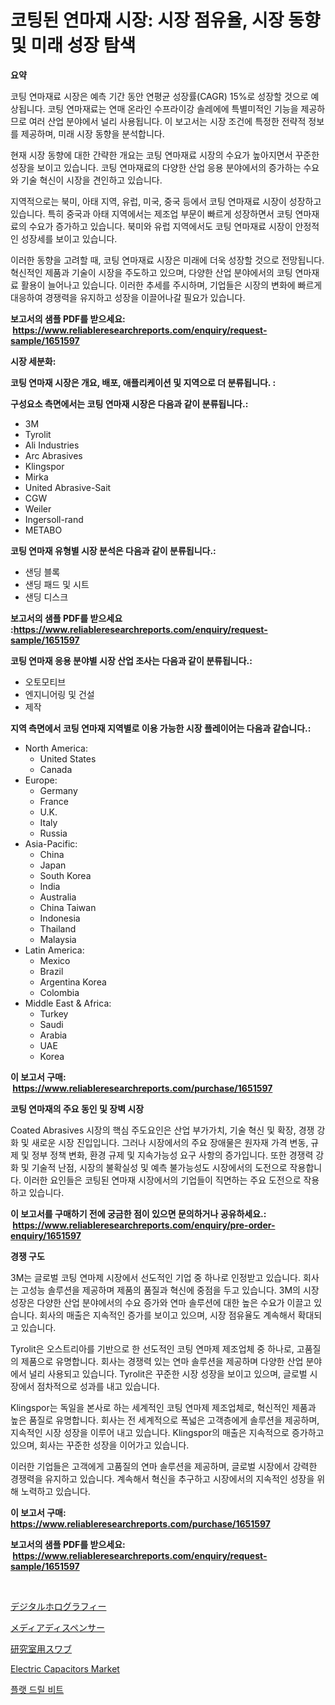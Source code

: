 <p><h1>코팅된 연마재 시장: 시장 점유율, 시장 동향 및 미래 성장 탐색</h1></p><p><strong>요약</strong></p>
<p><p>코팅 연마재료 시장은 예측 기간 동안 연평균 성장률(CAGR) 15%로 성장할 것으로 예상됩니다. 코팅 연마재료는 연매 온라인 수프라이강 솔레에에 특별미적인 기능을 제공하므로 여러 산업 분야에서 널리 사용됩니다. 이 보고서는 시장 조건에 특정한 전략적 정보를 제공하며, 미래 시장 동향을 분석합니다.</p><p>현재 시장 동향에 대한 간략한 개요는 코팅 연마재료 시장의 수요가 높아지면서 꾸준한 성장을 보이고 있습니다. 코팅 연마재료의 다양한 산업 응용 분야에서의 증가하는 수요와 기술 혁신이 시장을 견인하고 있습니다.</p><p>지역적으로는 북미, 아태 지역, 유럽, 미국, 중국 등에서 코팅 연마재료 시장이 성장하고 있습니다. 특히 중국과 아태 지역에서는 제조업 부문이 빠르게 성장하면서 코팅 연마재료의 수요가 증가하고 있습니다. 북미와 유럽 지역에서도 코팅 연마재료 시장이 안정적인 성장세를 보이고 있습니다.</p><p>이러한 동향을 고려할 때, 코팅 연마재료 시장은 미래에 더욱 성장할 것으로 전망됩니다. 혁신적인 제품과 기술이 시장을 주도하고 있으며, 다양한 산업 분야에서의 코팅 연마재료 활용이 늘어나고 있습니다. 이러한 추세를 주시하며, 기업들은 시장의 변화에 빠르게 대응하여 경쟁력을 유지하고 성장을 이끌어나갈 필요가 있습니다.</p></p>
<p><strong>보고서의 샘플 PDF를 받으세요: &nbsp;<a href="https://www.reliableresearchreports.com/enquiry/request-sample/1651597">https://www.reliableresearchreports.com/enquiry/request-sample/1651597</a></strong></p>
<p><strong>시장 세분화:</strong></p>
<p><strong> 코팅 연마재 시장은 개요, 배포, 애플리케이션 및 지역으로 더 분류됩니다. :</strong></p>
<p><strong>구성요소 측면에서는 코팅 연마재 시장은 다음과 같이 분류됩니다.:</strong></p>
<p><ul><li>3M</li><li>Tyrolit</li><li>Ali Industries</li><li>Arc Abrasives</li><li>Klingspor</li><li>Mirka</li><li>United Abrasive-Sait</li><li>CGW</li><li>Weiler</li><li>Ingersoll-rand</li><li>METABO</li></ul></p>
<p><strong> 코팅 연마재 유형별 시장 분석은 다음과 같이 분류됩니다.:</strong></p>
<p><ul><li>샌딩 블록</li><li>샌딩 패드 및 시트</li><li>샌딩 디스크</li></ul></p>
<p><strong>보고서의 샘플 PDF를 받으세요 :<a href="https://www.reliableresearchreports.com/enquiry/request-sample/1651597">https://www.reliableresearchreports.com/enquiry/request-sample/1651597</a></strong></p>
<p><strong> 코팅 연마재 응용 분야별 시장 산업 조사는 다음과 같이 분류됩니다.:</strong></p>
<p><ul><li>오토모티브</li><li>엔지니어링 및 건설</li><li>제작</li></ul></p>
<p><strong>지역 측면에서 코팅 연마재 지역별로 이용 가능한 시장 플레이어는 다음과 같습니다.:</strong></p>
<p><ul>
    <li>
        North America:
        <ul>
            <li>United States</li>
            <li>Canada</li>
        </ul>
    </li>
    <li>
        Europe:
        <ul>
            <li>Germany</li>
            <li>France</li>
            <li>U.K.</li>
            <li>Italy</li>
            <li>Russia</li>
        </ul>
    </li>
    <li>
        Asia-Pacific:
        <ul>
            <li>China</li>
            <li>Japan</li>
            <li>South Korea</li>
            <li>India</li>
            <li>Australia</li>
            <li>China Taiwan</li>
            <li>Indonesia</li>
            <li>Thailand</li>
            <li>Malaysia</li>
        </ul>
    </li>
    <li>
        Latin America:
        <ul>
            <li>Mexico</li>
            <li>Brazil</li>
            <li>Argentina Korea</li>
            <li>Colombia</li>
        </ul>
    </li>
    <li>
        Middle East & Africa:
        <ul>
            <li>Turkey</li>
            <li>Saudi</li>
            <li>Arabia</li>
            <li>UAE</li>
            <li>Korea</li>
        </ul>
    </li>
    </ul></p>
<p><strong>이 보고서 구매: &nbsp;<a href="https://www.reliableresearchreports.com/purchase/1651597">https://www.reliableresearchreports.com/purchase/1651597</a></strong></p>
<p><strong>코팅 연마재의 주요 동인 및 장벽 시장</strong></p>
<p><p>Coated Abrasives 시장의 핵심 주도요인은 산업 부가가치, 기술 혁신 및 확장, 경쟁 강화 및 새로운 시장 진입입니다. 그러나 시장에서의 주요 장애물은 원자재 가격 변동, 규제 및 정부 정책 변화, 환경 규제 및 지속가능성 요구 사항의 증가입니다. 또한 경쟁력 강화 및 기술적 난점, 시장의 불확실성 및 예측 불가능성도 시장에서의 도전으로 작용합니다. 이러한 요인들은 코팅된 연마재 시장에서의 기업들이 직면하는 주요 도전으로 작용하고 있습니다.</p></p>
<p><strong>이 보고서를 구매하기 전에 궁금한 점이 있으면 문의하거나 공유하세요.: &nbsp;<a href="https://www.reliableresearchreports.com/enquiry/pre-order-enquiry/1651597">https://www.reliableresearchreports.com/enquiry/pre-order-enquiry/1651597</a></strong></p>
<p><strong>경쟁 구도</strong></p>
<p><p>3M는 글로벌 코팅 연마제 시장에서 선도적인 기업 중 하나로 인정받고 있습니다. 회사는 고성능 솔루션을 제공하며 제품의 품질과 혁신에 중점을 두고 있습니다. 3M의 시장 성장은 다양한 산업 분야에서의 수요 증가와 연마 솔루션에 대한 높은 수요가 이끌고 있습니다. 회사의 매출은 지속적인 증가를 보이고 있으며, 시장 점유율도 계속해서 확대되고 있습니다.</p><p>Tyrolit은 오스트리아를 기반으로 한 선도적인 코팅 연마제 제조업체 중 하나로, 고품질의 제품으로 유명합니다. 회사는 경쟁력 있는 연마 솔루션을 제공하며 다양한 산업 분야에서 널리 사용되고 있습니다. Tyrolit은 꾸준한 시장 성장을 보이고 있으며, 글로벌 시장에서 점차적으로 성과를 내고 있습니다.</p><p>Klingspor는 독일을 본사로 하는 세계적인 코팅 연마제 제조업체로, 혁신적인 제품과 높은 품질로 유명합니다. 회사는 전 세계적으로 폭넓은 고객층에게 솔루션을 제공하며, 지속적인 시장 성장을 이루어 내고 있습니다. Klingspor의 매출은 지속적으로 증가하고 있으며, 회사는 꾸준한 성장을 이어가고 있습니다.</p><p>이러한 기업들은 고객에게 고품질의 연마 솔루션을 제공하며, 글로벌 시장에서 강력한 경쟁력을 유지하고 있습니다. 계속해서 혁신을 추구하고 시장에서의 지속적인 성장을 위해 노력하고 있습니다.</p></p>
<p><strong>이 보고서 구매: &nbsp; <a href="https://www.reliableresearchreports.com/purchase/1651597">https://www.reliableresearchreports.com/purchase/1651597</a></strong></p>
<p><strong>보고서의 샘플 PDF를 받으세요: &nbsp;<a href="https://www.reliableresearchreports.com/enquiry/request-sample/1651597">https://www.reliableresearchreports.com/enquiry/request-sample/1651597</a></strong><strong></strong></p>
<p>&nbsp;</p>
<p><p><a href="https://medium.com/@abdielkilback/%E3%83%87%E3%82%B8%E3%82%BF%E3%83%AB%E3%83%9B%E3%83%AD%E3%82%B0%E3%83%A9%E3%83%95%E3%82%A3%E5%B8%82%E5%A0%B4%E3%81%AE%E5%88%86%E6%9E%90-%E3%82%B0%E3%83%AD%E3%83%BC%E3%83%90%E3%83%AB%E7%94%A3%E6%A5%AD%E3%81%AE%E5%B1%95%E6%9C%9B%E3%81%A8%E4%BA%88%E6%B8%AC-2024%E5%B9%B4%E3%81%8B%E3%82%892031%E5%B9%B4%E3%81%BE%E3%81%A7-2a6912097328">デジタルホログラフィー</a></p><p><a href="https://github.com/MosesSpinka1914/Market-Research-Report-List-1/blob/main/375489711434.md">メディアディスペンサー</a></p><p><a href="https://github.com/bevdtkn4419963/Market-Research-Report-List-1/blob/main/967323811433.md">研究室用スワブ</a></p><p><a href="https://github.com/seekum/Market-Research-Report-List-2/blob/main/electric-capacitors-market.md">Electric Capacitors Market</a></p><p><a href="https://medium.com/@londonacobson5656/%ED%8F%89%EB%A9%B4-%EB%93%9C%EB%A6%B4-%EB%B9%84%ED%8A%B8-%EC%8B%9C%EC%9E%A5-%EC%A1%B0%EC%82%AC-%EB%B3%B4%EA%B3%A0%EC%84%9C-%EA%B7%B8-%EC%97%AD%EC%82%AC-%EB%B0%8F-2024%EB%85%84%EB%B6%80%ED%84%B0-2031%EB%85%84%EA%B9%8C%EC%A7%80%EC%9D%98-%EC%98%88%EC%B8%A1-a5edfe10675d">플랫 드릴 비트</a></p></p>